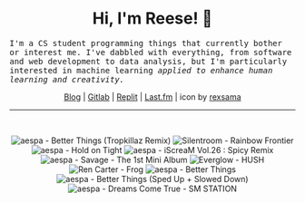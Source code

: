<h1 align="center">Hi, I'm Reese! 👋</h1>

<p><samp>I'm a CS student programming things that currently bother or interest me. I've dabbled with everything, from software and web development to data analysis, but I'm particularly interested in machine learning <i>applied to enhance human learning and creativity.</i></p></samp>

<p align="center">
 <a href="https://renys.dev">Blog</a> | <a href="https://gitlab.com/renys">Gitlab</a> | <a href="https://replit.com/@renys">Replit</a> | <a href="https://last.fm/user/i-dle">Last.fm</a> | icon by <a href="https://deviantart.com/rexsama">rexsama</a>
</p>

<hr class="dotted">
<br>
<!-- lastfm -->
<p align="center"><img src="https://lastfm.freetls.fastly.net/i/u/64s/2c34754ac2c209c375e823529d018c78.jpg" title="aespa - Better Things (Tropkillaz Remix)"> <img src="https://lastfm.freetls.fastly.net/i/u/64s/097277f65990b90fea19241933cfbe91.jpg" title="Silentroom - Rainbow Frontier"> <img src="https://lastfm.freetls.fastly.net/i/u/64s/29051e14d6e1102634f09be0e1850683.jpg" title="aespa - Hold on Tight"> <img src="https://lastfm.freetls.fastly.net/i/u/64s/957f7de86bd957d0b80039f69cd9ed63.jpg" title="aespa - iScreaM Vol.26 : Spicy Remix"> <img src="https://lastfm.freetls.fastly.net/i/u/64s/4fcc221139d47f9fe2a9ed0b9b7f42a7.gif" title="aespa - Savage - The 1st Mini Album"> <img src="https://lastfm.freetls.fastly.net/i/u/64s/9ea0611731c99bd23595827c7d9052b9.png" title="Everglow - HUSH"> <img src="https://lastfm.freetls.fastly.net/i/u/64s/3f29457ff3d832445b7f348d272a3e52.jpg" title="Ren Carter - Frog"> <img src="https://lastfm.freetls.fastly.net/i/u/64s/1baa7610b225c971aba5044607a2ec89.jpg" title="aespa - Better Things"> <img src="https://lastfm.freetls.fastly.net/i/u/64s/4874b78554b5739e7c0a33dd953b2570.jpg" title="aespa - Better Things (Sped Up + Slowed Down)"> <img src="https://lastfm.freetls.fastly.net/i/u/64s/09a6885ede37d98e11e3677afd5e0cc3.png" title="aespa - Dreams Come True - SM STATION"> </p>

